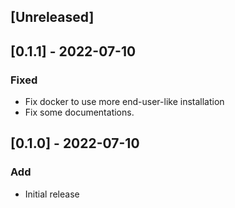 ## [Unreleased]

## [0.1.1] - 2022-07-10

### Fixed

- Fix docker to use more end-user-like installation
- Fix some documentations.

## [0.1.0] - 2022-07-10

### Add

- Initial release
